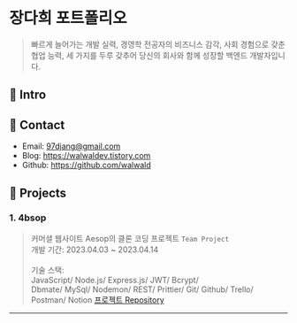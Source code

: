 # 장다희 포트폴리오
> 빠르게 늘어가는 개발 실력,
> 경영학 전공자의 비즈니스 감각,
> 사회 경험으로 갖춘 협업 능력,
> 세 가지를 두루 갖추어 당신의 회사와 함께 성장할 백엔드 개발자입니다.
      
## 📍 Intro
## 📍 Contact
- Email: 97djang@gmail.com
- Blog: https://walwaldev.tistory.com
- Github: https://github.com/walwald
      
## 📍 Projects
### 1. 4bsop
> 커머셜 웹사이트 Aesop의 클론 코딩 프로젝트 `Team Project`    
개발 기간: 2023.04.03 ~ 2023.04.14        <br><br>
기술 스택:      
JavaScript/ Node.js/ Express.js/ JWT/ Bcrypt/       
Dbmate/ MySql/ Nodemon/ REST/ Prittier/ Git/ Github/ Trello/ Postman/ Notion 
[프로젝트 Repository](https://github.com/walwald/44-1st-four-branch-backend)
***
